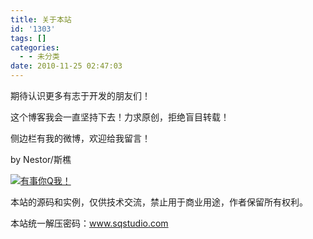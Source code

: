 ```yaml
---
title: 关于本站
id: '1303'
tags: []
categories:
  - - 未分类
date: 2010-11-25 02:47:03
---
```


期待认识更多有志于开发的朋友们！

这个博客我会一直坚持下去！力求原创，拒绝盲目转载！

侧边栏有我的微博，欢迎给我留言！

by Nestor/斯樵

[![有事你Q我！](http://qxu2059920095.my3w.com/blog/wp-content/uploads/2011/03/pa.gif "有事你Q我！")](http://sighttp.qq.com/msgrd?v=3&uin=304149240&site=qq&menu=yes "有事你Q我")  

本站的源码和实例，仅供技术交流，禁止用于商业用途，作者保留所有权利。

本站统一解压密码：www.sqstudio.com